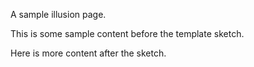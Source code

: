 ---
---

A sample illusion page.

This is some sample content before the template sketch.

<!-- Sketch file location, (pending organization) -->
<script src="/sketches/illusions/illusion.js"></script>
<!-- Necessary element to position p5 canvas -->
<div id="sketch-div"></div>

Here is more content after the sketch.
